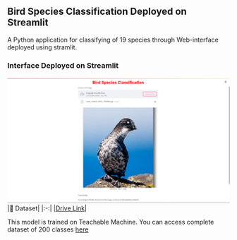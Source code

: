 ## Bird Species Classification Deployed on Streamlit
A Python application for classifying of 19 species through Web-interface deployed using stramlit.
### Interface Deployed on Streamlit 
![Performance chart](https://github.com/snehitvaddi/Bird-Species-Classification-Streamlit/blob/master/deployment.PNG)
|📂 Dataset|
|:-:|
|[Drive Link](https://drive.google.com/drive/folders/1ZpDbThK7YUMU0m4CHjq_31g0Bi10i1oS?usp=sharing)|

This model is trained on Teachable Machine.
You can access complete dataset of 200 classes [here](http://www.vision.caltech.edu/visipedia/CUB-200-2011.html)
